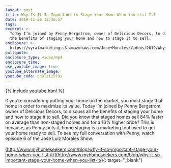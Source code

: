 ```yaml
---
layout: post
title: Why Is It So Important to Stage Your Home When You List It?
date: 2019-11-26 18:46:57
tags:
excerpt: >-
  Today I’m joined by Penny Bergstrom, owner of Delicious Decors, to discuss all
  the benefits of staging your home and how to stage it to sell.
enclosure: >-
  https://vyralmarketing.s3.amazonaws.com/Jose+Morales/Videos/2019/Why+Is+It+So+Important+to+Stage+Your+Home+When+You+List+It_+-+Southern+California+Real+Estate+Agent.mp4
pullquote:
enclosure_type: video/mp4
enclosure_time:
use_youtube_image: true
youtube_alternate_image:
youtube_code: gn8lzi2579s
---
```


{% include youtube.html %}

If you’re considering putting your home on the market, you must stage that home in order to maximize its value. Today I’m joined by Penny Bergstrom, owner of Delicious Decors, to discuss all the benefits of staging your home and how to stage it to sell. Did you know that staged homes sell 84% faster on average than non-staged homes and for a 16% higher price? This is because, as Penny puts it, home staging is a marketing tool used to get your home ready to sell. To see my full conversation with Penny, watch episode 6 of the Jose Luiz Morales Show.<br><br>[http://www.myhomeseekers.com/blog/why-it-so-important-stage-your-home-when-you-list-it/](http://www.myhomeseekers.com/blog/why-it-so-important-stage-your-home-when-you-list-it/){: target="_blank"}